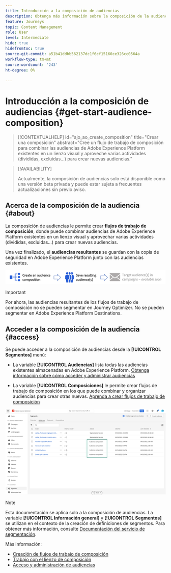 ```yaml
---
title: Introducción a la composición de audiencias
description: Obtenga más información sobre la composición de la audiencia
feature: Journeys
topic: Content Management
role: User
level: Intermediate
hide: true
hidefromtoc: true
source-git-commit: a51b41ddbb562137dc1f6cf15160ce326cc0564a
workflow-type: tm+mt
source-wordcount: '243'
ht-degree: 0%

---
```


# Introducción a la composición de audiencias {#get-start-audience-composition}

>[!CONTEXTUALHELP]
>id="ajo_ao_create_composition"
>title="Crear una composición"
>abstract="Cree un flujo de trabajo de composición para combinar las audiencias de Adobe Experience Platform existentes en un lienzo visual y aproveche varias actividades (divididas, excluidas...) para crear nuevas audiencias."

>[!AVAILABILITY]
>
>Actualmente, la composición de audiencias solo está disponible como una versión beta privada y puede estar sujeta a frecuentes actualizaciones sin previo aviso.

## Acerca de la composición de la audiencia {#about}

La composición de audiencias le permite crear **flujos de trabajo de composición**, donde puede combinar audiencias de Adobe Experience Platform existentes en un lienzo visual y aprovechar varias actividades (divididas, excluidas...) para crear nuevas audiencias.

Una vez finalizado, el **audiencias resultantes** se guardan con la copia de seguridad en Adobe Experience Platform junto con las audiencias existentes.<!--, and can be **leveraged in campaigns** to target customers.-->

![](assets/audiences-process.png)

>[!IMPORTANT]
>
>Por ahora, las audiencias resultantes de los flujos de trabajo de composición no se pueden segmentar en Journey Optimizer. No se pueden segmentar en Adobe Experience Platform Destinations.

## Acceder a la composición de la audiencia {#access}

Se puede acceder a la composición de audiencias desde la **[!UICONTROL Segmentos]** menú:

* La variable **[!UICONTROL Audiencias]** lista todas las audiencias existentes almacenadas en Adobe Experience Platform. [Obtenga información sobre cómo acceder y administrar audiencias](access-audiences.md)

* La variable **[!UICONTROL Composiciones]** le permite crear flujos de trabajo de composición en los que puede combinar y organizar audiencias para crear otras nuevas. [Aprenda a crear flujos de trabajo de composición](create-compositions.md)

![](assets/audiences-list.png)

>[!NOTE]
>
>Esta documentación se aplica solo a la composición de audiencias. La variable **[!UICONTROL Información general]** y **[!UICONTROL Segmentos]** se utilizan en el contexto de la creación de definiciones de segmentos. Para obtener más información, consulte [Documentación del servicio de segmentación](https://experienceleague.adobe.com/docs/experience-platform/segmentation/ui/overview.html).

Más información:

* [Creación de flujos de trabajo de composición](create-compositions.md)
* [Trabajo con el lienzo de composición](composition-canvas.md)
* [Acceso y administración de audiencias](access-audiences.md)
